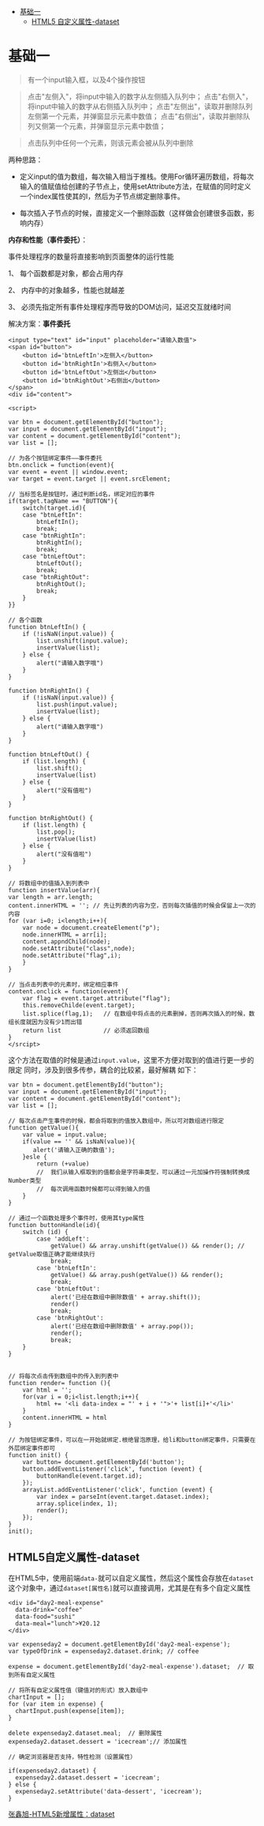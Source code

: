 * [基础一](#基础一)
    * [HTML5 自定义属性-dataset](#HTML5自定义属性-dataset)

# 基础一

  
> 有一个input输入框，以及4个操作按钮

> 点击"左侧入"，将input中输入的数字从左侧插入队列中；
> 点击"右侧入"，将input中输入的数字从右侧插入队列中；
点击"左侧出"，读取并删除队列左侧第一个元素，并弹窗显示元素中数值；
点击"右侧出"，读取并删除队列又侧第一个元素，并弹窗显示元素中数值；

>点击队列中任何一个元素，则该元素会被从队列中删除

两种思路：

* 定义input的值为数组，每次输入相当于推栈。使用For循环遍历数组，将每次输入的值赋值给创建的子节点上，使用setAttribute方法，在赋值的同时定义一个index属性使其的I，然后为子节点绑定删除事件。

* 每次插入子节点的时候，直接定义一个删除函数（这样做会创建很多函数，影响内存）

**内存和性能（事件委托）**：

事件处理程序的数量将直接影响到页面整体的运行性能

1、 每个函数都是对象，都会占用内存

2、 内存中的对象越多，性能也就越差

3、 必须先指定所有事件处理程序而导致的DOM访问，延迟交互就绪时间  

解决方案：**事件委托**

```
<input type="text" id="input" placeholder="请输入数值">
<span id="button">
    <button id='btnLeftIn'>左侧入</button>
    <button id='btnRightIn'>右侧入</button>
    <button id='btnLeftOut'>左侧出</button>
    <button id='btnRightOut'>右侧出</button>
</span>
<div id="content">

<script>

var btn = document.getElementById("button");
var input = document.getElementById("input");
var content = document.getElementById("content");
var list = [];   
    
// 为各个按钮绑定事件——事件委托
btn.onclick = function(event){
var event = event || window.event;
var target = event.target || event.srcElement;

// 当标签名是按钮时，通过判断id名，绑定对应的事件
if(target.tagName == "BUTTON"){ 
    switch(target.id){
    case "btnLeftIn":
        btnLeftIn();
        break;
    case "btnRightIn":
        btnRightIn();
        break;
    case "btnLeftOut":
        btnLeftOut();
        break;
    case "btnRightOut":
        btnRightOut();
        break;    
    }
}}

// 各个函数
function btnLeftIn() {
    if (!isNaN(input.value)) {
        list.unshift(input.value);
        insertValue(list);
    } else {
        alert("请输入数字哦")
    }
}

function btnRightIn() {
    if (!isNaN(input.value)) {
        list.push(input.value);
        insertValue(list);
    } else {
        alert("请输入数字哦")
    }
}

function btnLeftOut() {
    if (list.length) {
        list.shift();
        insertValue(list)
    } else {
        alert("没有值啦")
    }
}

function btnRightOut() {
    if (list.length) {
        list.pop();
        insertValue(list)
    } else {
        alert("没有值啦")
    }
}

// 将数组中的值插入到列表中
function insertValue(arr){
var length = arr.length;
content.innerHTML = ''; // 先让列表的内容为空，否则每次插值的时候会保留上一次的内容
for (var i=0; i<length;i++){
    var node = document.createElement("p");
    node.innerHTML = arr[i];
    content.appndChild(node);
    node.setAttribute("class",node);
    node.setAttribute("flag",i);
    }
}

// 当点击列表中的元素时，绑定相应事件
content.onclick = function(event){
    var flag = event.target.attribute("flag");
    this.removeChilde(event.target);
    list.splice(flag,1);   // 在数组中将点击的元素删掉，否则再次插入的时候，数组长度就因为没有少1而出错
    return list            // 必须返回数组
}
</srcipt>
```
这个方法在取值的时候是通过`input.value`，这里不方便对取到的值进行更一步的限定
同时，涉及到很多传参，耦合的比较紧，最好解耦
如下：
````
var btn = document.getElementById("button");
var input = document.getElementById("input");
var content = document.getElementById("content");
var list = []; 

// 每次点击产生事件的时候，都会将取到的值放入数组中，所以可对数组进行限定
function getValue(){
    var value = input.value;
    if(value == '' && isNaN(value)){
       alert('请输入正确的数值');  
    }esle {
        return (+value)
        //  我们从输入框取到的值都会是字符串类型，可以通过一元加操作符强制转换成Number类型
        //  每次调用函数时候都可以得到输入的值
    }
}

// 通过一个函数处理多个事件时，使用其type属性
function buttonHandle(id){
    switch (id) {
        case 'addLeft':
            getValue() && array.unshift(getValue()) && render(); // getValue取值正确才能继续执行
            break;
        case 'btnLeftIn':
            getValue() && array.push(getValue()) && render();
            break;
        case 'btnLeftOut':
            alert('已经在数组中删除数值' + array.shift());
            render()
            break;
        case 'btnRightOut':
            alert('已经在数组中删除数值' + array.pop());
            render();
            break;
    }   
}


// 将每次点击传到数组中的传入到列表中
function render= function (){
    var html = '';
    for(var i = 0;i<list.length;i++){
        html += '<li data-index = "' + i + '">'+ list[i]+'</li>'
    }
    content.innerHTML = html
}

// 为按钮绑定事件，可以在一开始就绑定.根绝冒泡原理，给li和button绑定事件，只需要在外层绑定事件即可
function init() {
    var button= document.getElementById('button');
    button.addEventListener('click', function (event) {
        buttonHandle(event.target.id);
    });
    arrayList.addEventListener('click', function (event) {
        var index = parseInt(event.target.dataset.index);
        array.splice(index, 1);
        render();
    });
}
init();

````
## HTML5自定义属性-dataset

在HTML5中，使用前端`data-`就可以自定义属性，然后这个属性会存放在`dataset`这个对象中，通过`dataset[属性名]`就可以直接调用，尤其是在有多个自定义属性
```
<div id="day2-meal-expense" 
  data-drink="coffee" 
  data-food="sushi" 
  data-meal="lunch">¥20.12
</div>

var expenseday2 = document.getElementById('day2-meal-expense');  
var typeOfDrink = expenseday2.dataset.drink; // coffee

expense = document.getElementById('day2-meal-expense').dataset;  // 取到所有自定义属性

// 将所有自定义属性值（键值对的形式）放入数组中
chartInput = [];
for (var item in expense) {
  chartInput.push(expense[item]);
}

delete expenseday2.dataset.meal;  // 删除属性
expenseday2.dataset.dessert = 'icecream';// 添加属性

// 确定浏览器是否支持，特性检测（设置属性）

if(expenseday2.dataset) {
  expenseday2.dataset.dessert = 'icecream';
} else {
  expenseday2.setAttribute('data-dessert', 'icecream');
}

```

[张鑫旭-HTML5新增属性：dataset](http://www.zhangxinxu.com/wordpress/2011/06/html5%E8%87%AA%E5%AE%9A%E4%B9%89%E5%B1%9E%E6%80%A7%E5%AF%B9%E8%B1%A1dataset%E7%AE%80%E4%BB%8B/)    